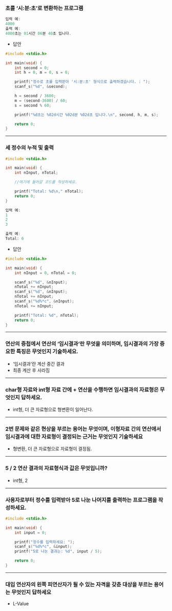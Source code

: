 ### 초를 ‘시:분:초’로 변환하는 프로그램

```c
입력 예:
4000
출력 예:
4000초는 01시간 06분 40초 입니다.
```

- 답안

```c
#include <stdio.h>

int main(void) {
	int second = 0;
	int h = 0, m = 0, s = 0;

	printf("정수로 초를 입력받아 '시:분:초' 형식으로 출력하겠습니다. : ");
	scanf_s("%d", &second);

	h = second / 3600;
	m = (second-3600) / 60;
	s = second % 60;

	printf("%d초는 %02d시간 %02d분 %02d초 입니다.\n", second, h, m, s);

	return 0;
}
```

---

### 세 정수의 누적 및 출력

```c
#include <stdio.h>

int main(void) {
	int nInput, nTotal;

	//여기에 들어갈 코드를 작성하세요.

	printf("Total: %d\n," nTotal);
	return 0;
}
```

```c
입력 예:
1
2
3

출력 예:
Total: 6
```

- 답안

```c
#include <stdio.h>

int main(void) {
	int nInput = 0, nTotal = 0;

	scanf_s("%d", &nInput);
	nTotal += nInput;
	scanf_s("%d", &nInput);
	nTotal += nInput;
	scanf_s("%d%*c", &nInput);
	nTotal += nInput;

	printf("Total: %d", nTotal);
	return 0;
}
```

---

### 연산의 중첩에서 연산의 ‘임시결과’란 무엇을 의미하며, 임시결과의 가장 중요한 특징은 무엇인지 기술하세요.

- ‘임시결과’란 계산 중간 결과
- 최종 계산 후 사라짐

---

### char형 자료와 int형 자료 간에 + 연산을 수행하면 임시결과의 자료형은 무엇인지 답하세요.

- int형, 더 큰 자료형으로 형변환이 일어난다.

---

### 2번 문제와 같은 현상을 부르는 용어는 무엇이며, 이형자료 간의 연산에서 임시결과에 대한 자료형이 결정되는 근거는 무엇인지 기술하세요

- 형변환, 더 큰 자료형으로 자료형이 결정됨.

---

### 5 / 2 연산 결과의 자료형식과 값은 무엇입니까?

- int형, 2

---

### 사용자로부터 정수를 입력받아 5로 나눈 나머지를 출력하는 프로그램을 작성하세요.

```c
#include <stdio.h>

int main(void) {
	int input = 0;

	printf("정수를 입력하세요: ");
	scanf_s("%d%*c", &input);
	printf("5로 나눈 결과는: %d", input / 5);

	return 0;
}
```

---

### 대입 연산자의 왼쪽 피연산자가 될 수 있는 자격을 갖춘 대상을 부르는 용어는 무엇인지 답하세요

- L-Value
